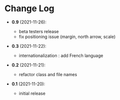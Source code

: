 Change Log 
==========
* __0.9__ (2021-11-26):
  * beta testers release
  * fix positioning issue (margin, north arrow, scale)

* __0.3__ (2021-11-22):
  * internationalization : add French language

* __0.2__ (2021-11-21):
  * refactor class and file names

* __0.1__ (2021-11-20):
  * initial release
